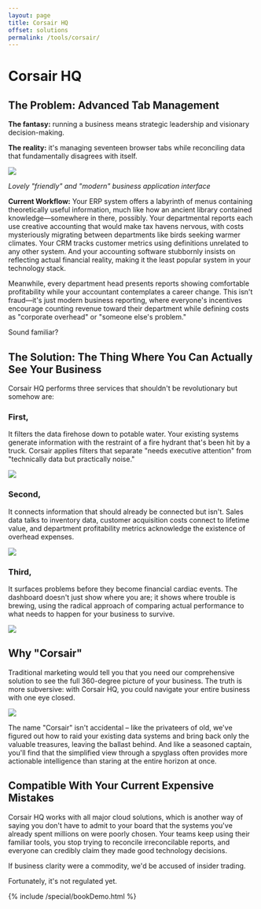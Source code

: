```yaml
---
layout: page
title: Corsair HQ
offset: solutions
permalink: /tools/corsair/
---
```


# Corsair HQ

<div class="Card">
    <h2>The Problem: Advanced Tab Management</h2>
    <p><strong>The fantasy:</strong> running a business means strategic leadership and visionary decision-making.</p>
    <p><strong>The reality:</strong> it's managing seventeen browser tabs while reconciling data that fundamentally disagrees with itself.</p>
</div>

![](/assets/img/illustrations/products/corsair/sap.jpg)

<cite>Lovely "friendly" and "modern" business application interface</cite>

**Current Workflow:** Your ERP system offers a labyrinth of menus containing theoretically useful information, much like how an ancient library contained knowledge—somewhere in there, possibly. Your departmental reports each use creative accounting that would make tax havens nervous, with costs mysteriously migrating between departments like birds seeking warmer climates. Your CRM tracks customer metrics using definitions unrelated to any other system. And your accounting software stubbornly insists on reflecting actual financial reality, making it the least popular system in your technology stack.

Meanwhile, every department head presents reports showing comfortable profitability while your accountant contemplates a career change. This isn't fraud—it's just modern business reporting, where everyone's incentives encourage counting revenue toward their department while defining costs as "corporate overhead" or "someone else's problem."

Sound familiar?

## The Solution: The Thing Where You Can Actually See Your Business

Corsair HQ performs three services that shouldn't be revolutionary but somehow are:

### First, 
It filters the data firehose down to potable water. Your existing systems generate information with the restraint of a fire hydrant that's been hit by a truck. Corsair applies filters that separate "needs executive attention" from "technically data but practically noise."

<img src="/assets/img/illustrations/products/corsair/corsair-mobile-1.png">

### Second, 
It connects information that should already be connected but isn't. Sales data talks to inventory data, customer acquisition costs connect to lifetime value, and department profitability metrics acknowledge the existence of overhead expenses.

<img src="/assets/img/illustrations/products/corsair/corsair-mobile-2.png">

### Third, 
It surfaces problems before they become financial cardiac events. The dashboard doesn't just show where you are; it shows where trouble is brewing, using the radical approach of comparing actual performance to what needs to happen for your business to survive.

<img src="/assets/img/illustrations/products/corsair/corsair-mobile-3.png">


## Why "Corsair"

Traditional marketing would tell you that you need our comprehensive solution to see the full 360-degree picture of your business. The truth is more subversive: with Corsair HQ, you could navigate your entire business with one eye closed. 

![](/assets/img/newsroom/2024/corsair.jpg)

The name "Corsair" isn't accidental – like the privateers of old, we've figured out how to raid your existing data systems and bring back only the valuable treasures, leaving the ballast behind. And like a seasoned captain, you'll find that the simplified view through a spyglass often provides more actionable intelligence than staring at the entire horizon at once.

## Compatible With Your Current Expensive Mistakes

Corsair HQ works with all major cloud solutions, which is another way of saying you don't have to admit to your board that the systems you've already spent millions on were poorly chosen. Your teams keep using their familiar tools, you stop trying to reconcile irreconcilable reports, and everyone can credibly claim they made good technology decisions.

If business clarity were a commodity, we'd be accused of insider trading. 

Fortunately, it's not regulated yet.

{% include /special/bookDemo.html %}